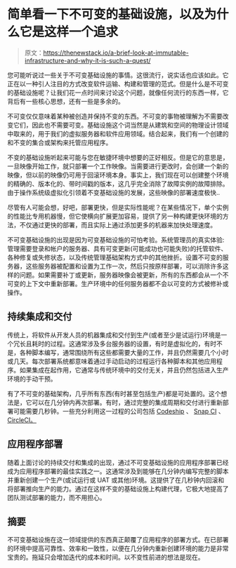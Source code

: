 # 简单看一下不可变的基础设施，以及为什么它是这样一个追求

> 原文：<https://thenewstack.io/a-brief-look-at-immutable-infrastructure-and-why-it-is-such-a-quest/>

您可能听说过一些关于不可变基础设施的事情。这很流行，说实话也应该如此。它正在以一种引人注目的方式改变软件运输、构建和管理的范式。但是什么是不可变的基础设施呢？让我们花一点时间来讨论这个问题，就像任何流行的东西一样，它背后有一些核心思想，还有一些是多余的。

不可变仅仅意味着某种被创造并保持不变的东西。不可变的事物被理解为不需要改变它们，因此也不需要可变。基础设施这个词当然是从建筑和空间的物理设计领域中取来的，用于我们的虚拟服务器和软件应用领域。结合起来，我们有一个创建的和不变的集合或架构来托管应用程序。

不变的基础设施听起来可能与您在敏捷环境中想要的正好相反。但是它的意思是，一旦映像开始工作，就只部署一个工作映像。当需要进行更改时，会创建一个新的映像，但以前的映像仍可用于回滚环境本身。事实上，我们现在可以创建整个环境的精确的、版本化的、带时间戳的版本，这几乎完全消除了故障实例的故障排除。由于操作系统级虚拟化引领着不变基础设施的发展，这些映像的部署速度极快..

尽管有人可能会想，好吧，部署更快，但是实际性能呢？在某些情况下，单个实例的性能比专用机器慢，但它使横向扩展更加容易，提供了另一种构建更快环境的方法，不仅通过更快的部署，而且实际上通过添加更多的机器来加快处理速度。

不可变基础设施的出现是因为可变基础设施的可怕考验。系统管理员的真实体验:管理需要登录和帐户的服务器、具有可变更新(可能成功也可能失败)的托管软件、各种修复或失修状态，以及传统管理基础架构方式中的其他挫折。设置不可变的服务器，这些服务器被配置和设置为工作一次，然后只按原样部署，可以消除许多这样的问题。如果需要补丁或更新，服务器映像会被更新，所有的东西都会从一个不可变的上下文中重新部署。生产环境中的任何服务器都不会以可变的方式被修补或操作。

## 持续集成和交付

传统上，将软件从开发人员的机器集成和交付到生产(或者至少是试运行)环境是一个冗长且耗时的过程。这通常涉及多台服务器的设置，有时是虚拟化的，有时不是，各种脚本编写，通常围绕所有这些都需要大量的工作，并且仍然需要几个小时或几天。每次部署系统都意味着通过手动启动的过程运行各种脚本和其他应用程序。如果集成在起作用，它通常与传统环境中的交付无关，并且仍然包括进入生产环境的手动干预。

有了不可变的基础架构，几乎所有东西(有时甚至包括生产)都是可处置的。这个想法是，它可以在几分钟内再次部署。有时，通过完整的集成周期和交付进行重新部署可能需要几秒钟。一些充分利用这一过程的公司包括 [Codeship](https://codeship.com/) 、 [Snap CI](https://www.snap-ci.com/) 、 [CircleCI。](https://circleci.com)

## 应用程序部署

随着上面讨论的持续交付和集成的出现，通过不可变基础设施的应用程序部署已经成为应用程序部署的最佳实践之一。这通常涉及到能够在几分钟内编写完整的脚本并重新创建一个生产(或试运行或 UAT 或其他)环境。这提供了在几秒钟内回滚和将部署推向生产的能力。通过在这样不变的基础设施上构建代理，它极大地提高了团队测试部署的能力，而不用担心。

## 摘要

不可变基础设施在这一领域提供的东西真正颠覆了应用程序的部署方式。在已部署的环境中提高可靠性、效率和一致性，以便在几分钟内重新创建环境的能力是非常宝贵的。拖延只会增加迭代的成本和时间。以不变性前进的想法是现在。

<svg xmlns:xlink="http://www.w3.org/1999/xlink" viewBox="0 0 68 31" version="1.1"><title>Group</title> <desc>Created with Sketch.</desc></svg>